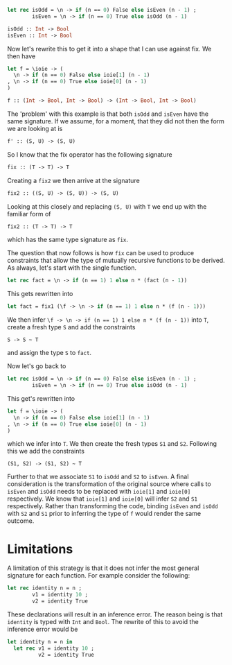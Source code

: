 ```ocaml
let rec isOdd = \n -> if (n == 0) False else isEven (n - 1) ;
        isEven = \n -> if (n == 0) True else isOdd (n - 1)

isOdd :: Int -> Bool
isEven :: Int -> Bool
```

Now let's rewrite this to get it into a shape that I can use against fix.  We then have

```ocaml
let f = \ioie -> (
  \n -> if (n == 0) False else ioie[1] (n - 1)
, \n -> if (n == 0) True else ioie[0] (n - 1)
)

f :: (Int -> Bool, Int -> Bool) -> (Int -> Bool, Int -> Bool)
```

The 'problem' with this example is that both `isOdd` and `isEven` have the same signature.  If we assume, for a moment, that they did not then the form we are looking at is

```ocaml
f' :: (S, U) -> (S, U)
```

So I know that the fix operator has the following signature

```ocaml
fix :: (T -> T) -> T
```

Creating a `fix2` we then arrive at the signature

```ocaml
fix2 :: ((S, U) -> (S, U)) -> (S, U)
```

Looking at this closely and replacing `(S, U)` with `T` we end up with the familiar form of

```ocaml
fix2 :: (T -> T) -> T
```

which has the same type signature as `fix`.

The question that now follows is how `fix` can be used to produce constraints that allow the type of mutually recursive functions to be derived.  As always, let's start with the single function.

```ocaml
let rec fact = \n -> if (n == 1) 1 else n * (fact (n - 1))
```

This gets rewritten into

```ocaml
let fact = fix1 (\f -> \n -> if (n == 1) 1 else n * (f (n - 1)))
```

We then infer `\f -> \n -> if (n == 1) 1 else n * (f (n - 1))` into `T`, create a fresh type `S` and add the constraints

```
S -> S ~ T
```

and assign the type `S` to `fact`.

Now let's go back to 

```ocaml
let rec isOdd = \n -> if (n == 0) False else isEven (n - 1) ;
        isEven = \n -> if (n == 0) True else isOdd (n - 1)
```

This get's rewritten into

```ocaml
let f = \ioie -> (
  \n -> if (n == 0) False else ioie[1] (n - 1)
, \n -> if (n == 0) True else ioie[0] (n - 1)
)
```

which we infer into `T`.  We then create the fresh types `S1` and `S2`.  Following this we add the constraints

```
(S1, S2) -> (S1, S2) ~ T
```

Further to that we associate `S1` to `isOdd` and `S2` to `isEven`.  A final consideration is the transformation of the original source where calls to `isEven` and `isOdd` needs to be replaced with `ioie[1]` and `ioie[0]` respectively.  We know that `ioie[1]` and `ioie[0]` will infer `S2` and `S1` respectively.  Rather than transforming the code, binding `isEven` and `isOdd` with `S2` and `S1` prior to inferring the type of `f` would render the same outcome.


# Limitations

A limitation of this strategy is that it does not infer the most general signature for each function.  For example consider the following:

```ocaml
let rec identity n = n ;
        v1 = identity 10 ;
        v2 = identity True
```

These declarations will result in an inference error.  The reason being is that `identity` is typed with `Int` and `Bool`.  The rewrite of this to avoid the inference error would be 

```ocaml
let identity n = n in
  let rec v1 = identity 10 ;
          v2 = identity True
```
